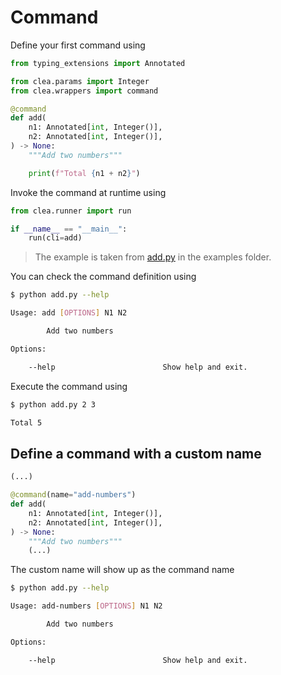 # Command

Define your first command using 

```python
from typing_extensions import Annotated

from clea.params import Integer
from clea.wrappers import command

@command
def add(
    n1: Annotated[int, Integer()],
    n2: Annotated[int, Integer()],
) -> None:
    """Add two numbers"""

    print(f"Total {n1 + n2}")
```

Invoke the command at runtime using

```python
from clea.runner import run

if __name__ == "__main__":
    run(cli=add)
```

> The example is taken from [add.py](examples/add.py) in the examples folder.

You can check the command definition using 

```bash
$ python add.py --help

Usage: add [OPTIONS] N1 N2

        Add two numbers

Options:

    --help                        Show help and exit.
```

Execute the command using

```bash
$ python add.py 2 3

Total 5
```

## Define a command with a custom name

```python
(...)

@command(name="add-numbers")
def add(
    n1: Annotated[int, Integer()],
    n2: Annotated[int, Integer()],
) -> None:
    """Add two numbers"""
    (...)
```

The custom name will show up as the command name

```bash
$ python add.py --help

Usage: add-numbers [OPTIONS] N1 N2

        Add two numbers

Options:

    --help                        Show help and exit.
```